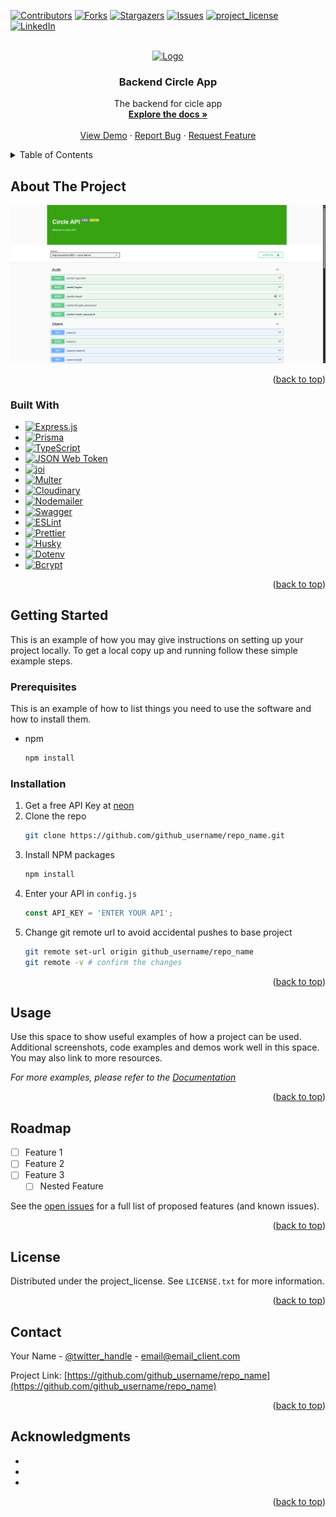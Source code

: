 <a id="readme-top"></a>
<!-- PROJECT SHIELDS -->

[![Contributors][contributors-shield]][contributors-url]
[![Forks][forks-shield]][forks-url]
[![Stargazers][stars-shield]][stars-url]
[![Issues][issues-shield]][issues-url]
[![project_license][license-shield]][license-url]
[![LinkedIn][linkedin-shield]][linkedin-url]

<!-- PROJECT LOGO -->
<br />
<div align="center">
  <a href="https://github.com/github_username/repo_name">
    <img src="images/logo.png" alt="Logo" width="80" height="80">
  </a>

<h3 align="center">Backend Circle App</h3>

  <p align="center">
    The backend for cicle app
    <br />
    <a href="https://github.com/github_username/repo_name"><strong>Explore the docs »</strong></a>
    <br />
    <br />
    <a href="https://github.com/github_username/repo_name">View Demo</a>
    &middot;
    <a href="https://github.com/github_username/repo_name/issues/new?labels=bug&template=bug-report---.md">Report Bug</a>
    &middot;
    <a href="https://github.com/github_username/repo_name/issues/new?labels=enhancement&template=feature-request---.md">Request Feature</a>
  </p>
</div>



<!-- TABLE OF CONTENTS -->
<details>
  <summary>Table of Contents</summary>
  <ol>
    <li>
      <a href="#about-the-project">About The Project</a>
      <ul>
        <li><a href="#built-with">Built With</a></li>
      </ul>
    </li>
    <li>
      <a href="#getting-started">Getting Started</a>
      <ul>
        <li><a href="#prerequisites">Prerequisites</a></li>
        <li><a href="#installation">Installation</a></li>
      </ul>
    </li>
    <li><a href="#usage">Usage</a></li>
    <li><a href="#roadmap">Roadmap</a></li>
    <li><a href="#license">License</a></li>
    <li><a href="#contact">Contact</a></li>
    <li><a href="#acknowledgments">Acknowledgments</a></li>
  </ol>
</details>



<!-- ABOUT THE PROJECT -->
## About The Project

[![Product Name Screen Shot][product-screenshot]](https://example.com)

<p align="right">(<a href="#readme-top">back to top</a>)</p>



### Built With

* [![Express.js][Express.js]][Express-url]
* [![Prisma][Prisma]][Prisma-url]
* [![TypeScript][TypeScript]][TypeScript-url]
* [![JSON Web Token][JWT]][JWT-url]
* [![joi][joi]][joi-url]
* [![Multer][Multer]][Multer-url]
* [![Cloudinary][Cloudinary]][Cloudinary-url]
* [![Nodemailer][Nodemailer]][Nodemailer-url]
* [![Swagger][Swagger]][Swagger-url]
* [![ESLint][ESLint]][ESLint-url]
* [![Prettier][Prettier]][Prettier-url]
* [![Husky][Husky]][Husky-url]
* [![Dotenv][Dotenv]][Dotenv-url]
* [![Bcrypt][Bcrypt]][Bcrypt-url]

<p align="right">(<a href="#readme-top">back to top</a>)</p>

<!-- GETTING STARTED -->
## Getting Started

This is an example of how you may give instructions on setting up your project locally.
To get a local copy up and running follow these simple example steps.

### Prerequisites

This is an example of how to list things you need to use the software and how to install them.
* npm
  ```sh
  npm install
  ```

### Installation

1. Get a free API Key at [neon](https://example.com)
2. Clone the repo
   ```sh
   git clone https://github.com/github_username/repo_name.git
   ```
3. Install NPM packages
   ```sh
   npm install
   ```
4. Enter your API in `config.js`
   ```js
   const API_KEY = 'ENTER YOUR API';
   ```
5. Change git remote url to avoid accidental pushes to base project
   ```sh
   git remote set-url origin github_username/repo_name
   git remote -v # confirm the changes
   ```

<p align="right">(<a href="#readme-top">back to top</a>)</p>



<!-- USAGE EXAMPLES -->
## Usage

Use this space to show useful examples of how a project can be used. Additional screenshots, code examples and demos work well in this space. You may also link to more resources.

_For more examples, please refer to the [Documentation](https://example.com)_

<p align="right">(<a href="#readme-top">back to top</a>)</p>



<!-- ROADMAP -->
## Roadmap

- [ ] Feature 1
- [ ] Feature 2
- [ ] Feature 3
    - [ ] Nested Feature

See the [open issues](https://github.com/github_username/repo_name/issues) for a full list of proposed features (and known issues).

<p align="right">(<a href="#readme-top">back to top</a>)</p>



<!-- CONTRIBUTING -->
## License

Distributed under the project_license. See `LICENSE.txt` for more information.

<p align="right">(<a href="#readme-top">back to top</a>)</p>



<!-- CONTACT -->
## Contact

Your Name - [@twitter_handle](https://twitter.com/twitter_handle) - email@email_client.com

Project Link: [https://github.com/github_username/repo_name](https://github.com/github_username/repo_name)

<p align="right">(<a href="#readme-top">back to top</a>)</p>

<!-- ACKNOWLEDGMENTS -->
## Acknowledgments

* []()
* []()
* []()

<p align="right">(<a href="#readme-top">back to top</a>)</p>


<!-- MARKDOWN LINKS & IMAGES -->
[contributors-shield]: https://img.shields.io/github/contributors/github_username/repo_name.svg?style=for-the-badge
[contributors-url]: https://github.com/github_username/repo_name/graphs/contributors
[forks-shield]: https://img.shields.io/github/forks/github_username/repo_name.svg?style=for-the-badge
[forks-url]: https://github.com/github_username/repo_name/network/members
[stars-shield]: https://img.shields.io/github/stars/github_username/repo_name.svg?style=for-the-badge
[stars-url]: https://github.com/github_username/repo_name/stargazers
[issues-shield]: https://img.shields.io/github/issues/github_username/repo_name.svg?style=for-the-badge
[issues-url]: https://github.com/github_username/repo_name/issues
[license-shield]: https://img.shields.io/github/license/github_username/repo_name.svg?style=for-the-badge
[license-url]: https://github.com/github_username/repo_name/blob/master/LICENSE.txt
[linkedin-shield]: https://img.shields.io/badge/-LinkedIn-black.svg?style=for-the-badge&logo=linkedin&colorB=555
[linkedin-url]: https://linkedin.com/in/linkedin_username
[product-screenshot]: images/screenshot.png
[Express.js]: https://img.shields.io/badge/express-000000?style=for-the-badge&logo=express&logoColor=white
[Express-url]: https://expressjs.com/
[Prisma]:https://img.shields.io/badge/prisma-2D3748?style=for-the-badge&logo=prisma&logoColor=white
[Prisma-url]:https://www.prisio/
[TypeScript]:https://img.shields.io/badge/typescript-3178C6?style=for-the-badge&logo=typescript&logoColor=white
[TypeScript-url]:https://www.typescriptlang.org/
[JWT]:https://img.shields.io/badge/jsonwebtokens-000000?style=for-the-badge&logo=jsonwebtokens&logoColor=white
[JWT-url]:https://jwt.io/
[joi]:https://img.shields.io/badge/joi-CB3837?style=for-the-badge&logo=npm&logoColor=white
[joi-url]:https://joi.dev/
[Multer]:https://img.shields.io/badge/multer-5FA04E?style=for-the-badge&logo=nodedotjs&logoColor=white
[Multer-url]:https://github.com/expressjs/multer
[Cloudinary]:https://img.shields.io/badge/cloudinary-3448C5?style=for-the-badge&logo=cloudinary&logoColor=white
[Cloudinary-url]:https://cloudinary.com/
[Nodemailer]:https://img.shields.io/badge/nodemailer-5FA04E?style=for-the-badge&logo=nodedotjs&logoColor=white
[Nodemailer-url]:https://nodemailer.com/
[Swagger]:https://img.shields.io/badge/swagger-85EA2D?style=for-the-badge&logo=swagger&logoColor=white
[Swagger-url]:https://swagger.io/
[ESLint]:https://img.shields.io/badge/eslint-4B32C3?style=for-the-badge&logo=eslint&logoColor=white
[ESLint-url]:https://eslint.org/
[Prettier]:https://img.shields.io/badge/prettier-F7B93E?style=for-the-badge&logo=prettier&logoColor=white
[Prettier-url]:https://prettier.io/
[Husky]:https://img.shields.io/badge/husky-CB3837?style=for-the-badge&logo=npm&logoColor=white
[Husky-url]:https://typicode.github.io/husky/
[Dotenv]:https://img.shields.io/badge/dotenv-ECD53F?style=for-the-badge&logo=dotenv&logoColor=white
[Dotenv-url]:https://www.dotenv.org/
[Bcrypt]:https://img.shields.io/badge/bcrypt-CB3837?style=for-the-badge&logo=npm&logoColor=white
[Bcrypt-url]:https://github.com/kelektiv/node.bcrypt.js